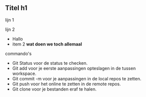 ## Titel h1

lijn 1

lijn 2

* Hallo
* item 2 **wat doen we toch allemaal**

commando's

* Git Status voor de status te checken.
* Git add voor je eerste aanpassingen opteslagen in de tussen workspace.
* Git commit -m  voor je aanpassingen in de local repos te zetten.
* Git push voor het online te zetten in de remote repos.
* Git clone voor je bestanden eraf te halen.